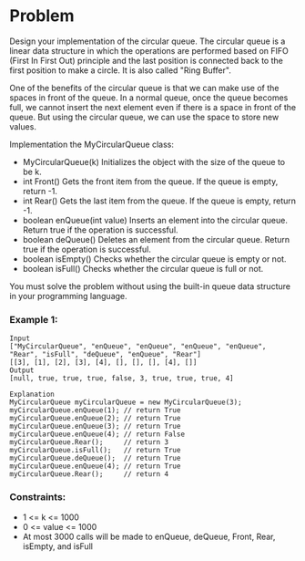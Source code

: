 # Problem

Design your implementation of the circular queue. The circular queue is a linear data structure in which the operations are performed based on FIFO (First In First Out) principle and the last position is connected back to the first position to make a circle. It is also called "Ring Buffer".

One of the benefits of the circular queue is that we can make use of the spaces in front of the queue. In a normal queue, once the queue becomes full, we cannot insert the next element even if there is a space in front of the queue. But using the circular queue, we can use the space to store new values.

Implementation the MyCircularQueue class:

- MyCircularQueue(k) Initializes the object with the size of the queue to be k.
- int Front() Gets the front item from the queue. If the queue is empty, return -1.
- int Rear() Gets the last item from the queue. If the queue is empty, return -1.
- boolean enQueue(int value) Inserts an element into the circular queue. Return true if the operation is successful.
- boolean deQueue() Deletes an element from the circular queue. Return true if the operation is successful.
- boolean isEmpty() Checks whether the circular queue is empty or not.
- boolean isFull() Checks whether the circular queue is full or not.

You must solve the problem without using the built-in queue data structure in your programming language.

### Example 1:

```
Input
["MyCircularQueue", "enQueue", "enQueue", "enQueue", "enQueue", "Rear", "isFull", "deQueue", "enQueue", "Rear"]
[[3], [1], [2], [3], [4], [], [], [], [4], []]
Output
[null, true, true, true, false, 3, true, true, true, 4]

Explanation
MyCircularQueue myCircularQueue = new MyCircularQueue(3);
myCircularQueue.enQueue(1); // return True
myCircularQueue.enQueue(2); // return True
myCircularQueue.enQueue(3); // return True
myCircularQueue.enQueue(4); // return False
myCircularQueue.Rear();     // return 3
myCircularQueue.isFull();   // return True
myCircularQueue.deQueue();  // return True
myCircularQueue.enQueue(4); // return True
myCircularQueue.Rear();     // return 4
```

### Constraints:

- 1 <= k <= 1000
- 0 <= value <= 1000
- At most 3000 calls will be made to enQueue, deQueue, Front, Rear, isEmpty, and isFull
